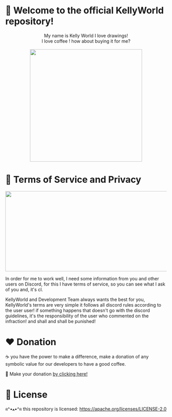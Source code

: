 # 👋 Welcome to the official KellyWorld repository!

<p align="center">
My name is Kelly World I love drawings! <br> I love coffee ! how about buying it for me?
</br>
<br>
 <img src="https://raw.githubusercontent.com/sebastianjn/host/main/imagens/mimosa.png" width="350" height="350">
  </a>
</p>

# 📜 Terms of Service and Privacy

 <img src="https://raw.githubusercontent.com/sebastianjn/host/main/imagens/termoseservicos.jpeg" width="750" height="250">

In order for me to work well, I need some information from you and other users on Discord, for this I have terms of service, so you can see what I ask of you and, it's cl.

KellyWorld and Development Team always wants the best for you, KellyWorld's terms are very simple it follows all discord rules according to the user user! if something happens that doesn't go with the discord guidelines, it's the responsibility of the user who commented on the infraction! and shall and shall be punished!

# ❤️ Donation 

☕ you have the power to make a difference, make a donation of any symbolic value for our developers to have a good coffee.

🌟 Make your donation [by clicking here!](https://ko-fi.com/sebastianjn007)

# 📃 License

ฅ^•ﻌ•^ฅ this repository is licensed: https://apache.org/licenses/LICENSE-2.0